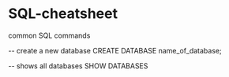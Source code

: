 # SQL-cheatsheet
common SQL commands

-- create a new database
CREATE DATABASE name_of_database; 

-- shows all databases
SHOW DATABASES
